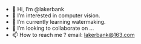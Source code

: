- 👋 Hi, I’m @lakerbank
- 👀 I’m interested in computer vision.
- 🌱 I’m currently learning watermaking.
- 💞️ I’m looking to collaborate on ...
- 📫 How to reach me ? email: lakerbank@163.com

<!---
lakerbank/lakerbank is a ✨ special ✨ repository because its `README.md` (this file) appears on your GitHub profile.
You can click the Preview link to take a look at your changes.
--->
